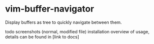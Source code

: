 # vim-buffer-navigator

Display buffers as tree to quickly navigate between them.

todo
screenshots (normal, modified file)
installation
overview of usage, details can be found in [link to docs]

